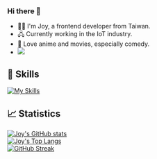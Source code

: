 ### Hi there 👋

- 🙋‍♀️ I'm Joy, a frontend developer from Taiwan.
- 🖧 Currently working in the IoT industry.
- 🥰 Love anime and movies, especially comedy.
- ![](https://komarev.com/ghpvc/?username=Joy-Honchan)

💪 Skills
---
[![My Skills](https://skillicons.dev/icons?i=html,css,js,ts,react,redux,git,nodejs,materialui,bootstrap,electron,jest,vite,webpack&perline=5)](https://skillicons.dev)

📈 Statistics
---
[![Joy's GitHub stats](https://github-readme-stats.vercel.app/api?username=Joy-Honchan&theme=dark&card_width=495)](https://github.com/anuraghazra/github-readme-stats)
<br/>
[![Joy's Top Langs](https://github-readme-stats.vercel.app/api/top-langs/?username=Joy-Honchan&theme=dark&card_width=495&layout=compact)](https://github.com/anuraghazra/github-readme-stats)
<br/>
[![GitHub Streak](https://streak-stats.demolab.com/?user=Joy-Honchan&theme=radical&exclude_days=Sat,Sun)](https://git.io/streak-stats)

<!--
**Joy-Honchan/Joy-Honchan** is a ✨ _special_ ✨ repository because its `README.md` (this file) appears on your GitHub profile.

Here are some ideas to get you started:

- 🔭 I’m currently working on ...
- 🌱 I’m currently learning ...
- 👯 I’m looking to collaborate on ...
- 🤔 I’m looking for help with ...
- 💬 Ask me about ...
- 📫 How to reach me: ...
- 😄 Pronouns: ...
- ⚡ Fun fact: ...
-->
